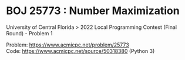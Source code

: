 # BOJ 25773 : Number Maximization
University of Central Florida > 2022 Local Programming Contest (Final Round) - Problem 1  
  
Problem: https://www.acmicpc.net/problem/25773  
Code: https://www.acmicpc.net/source/50318380 (Python 3)
